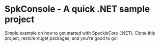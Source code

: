 # SpkConsole - A quick .NET sample project

Simple example on how to get started with SpeckleCore (.NET). Clone this project, restore nuget packages, and you're good to go!
